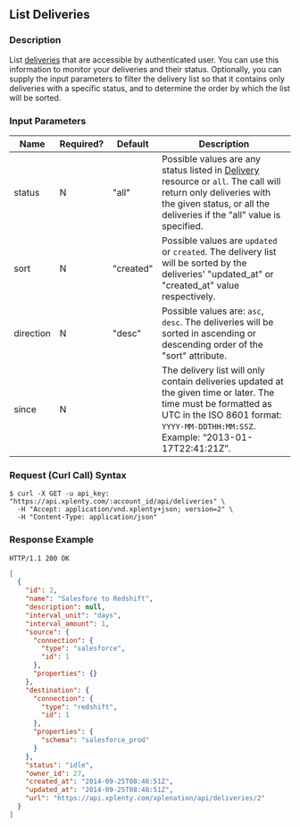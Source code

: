 ## List Deliveries

### Description
List [deliveries](https://github.com/xplenty/xplenty-api-doc-v2/blob/master/resources/delivery.md) that are accessible by authenticated user.
You can use this information to monitor your deliveries and their status.
Optionally, you can supply the input parameters to filter the delivery list so that it contains only deliveries with a specific status, and to determine the order by which the list will be sorted.

### Input Parameters

|Name|Required?|Default|Description|
|----|---------|-------|-----------|
status|N|"all"|Possible values are any status listed in [Delivery](https://github.com/xplenty/xplenty-api-doc-v2/blob/master/resources/delivery.md) resource or ```all```. The call will return only deliveries with the given status, or all the deliveries if the "all" value is specified.
sort|N|"created"|Possible values are ```updated``` or ```created```. The delivery list will be sorted by the deliveries' "updated_at" or "created_at" value respectively.
direction|N|"desc"|Possible values are: ```asc```, ```desc```. The deliveries will be sorted in ascending or descending order of the "sort" attribute.
since|N| |The delivery list will only contain deliveries updated at the given time or later. The time must be formatted as UTC in the ISO 8601 format: ```YYYY-MM-DDTHH:MM:SSZ```. Example: “2013-01-17T22:41:21Z”.


### Request (Curl Call) Syntax
```shell
$ curl -X GET -u api_key: "https://api.xplenty.com/:account_id/api/deliveries" \
  -H "Accept: application/vnd.xplenty+json; version=2" \
  -H "Content-Type: application/json"
```
### Response Example
```HTTP
HTTP/1.1 200 OK
```

```json
[
  {
    "id": 2,
    "name": "Salesfore to Redshift",
    "description": null,
    "interval_unit": "days",
    "interval_amount": 1,
    "source": {
      "connection": {
        "type": "salesforce",
        "id": 1
      },
      "properties": {}
    },
    "destination": {
      "connection": {
        "type": "redshift",
        "id": 1
      },
      "properties": {
        "schema": "salesforce_prod"
      }
    },
    "status": "idle",
    "owner_id": 27,
    "created_at": "2014-09-25T08:48:51Z",
    "updated_at": "2014-09-25T08:48:51Z",
    "url": "https://api.xplenty.com/xplenation/api/deliveries/2"
  }
]
```
